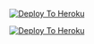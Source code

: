 [![Deploy To Heroku](https://www.herokucdn.com/deploy/button.svg)](https://heroku.com/deploy?template=https://github.com/Pod94/password)

[![Deploy To Heroku](https://www.herokucdn.com/deploy/button.svg)](https://dashboard.heroku.com/new?template=https://github.com/Pod94/password)
                     
